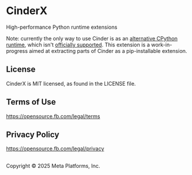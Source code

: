 # CinderX

High-performance Python runtime extensions

Note: currently the only way to use Cinder is as an [alternative CPython runtime](https://github.com/facebookincubator/cinder),
which isn't [officially supported](https://github.com/facebookincubator/cinder#is-this-supported).
This extension is a work-in-progress aimed at extracting parts of Cinder as a pip-installable extension.

## License
CinderX is MIT licensed, as found in the LICENSE file.

## Terms of Use
https://opensource.fb.com/legal/terms

## Privacy Policy
https://opensource.fb.com/legal/privacy

##
Copyright © 2025 Meta Platforms, Inc.
